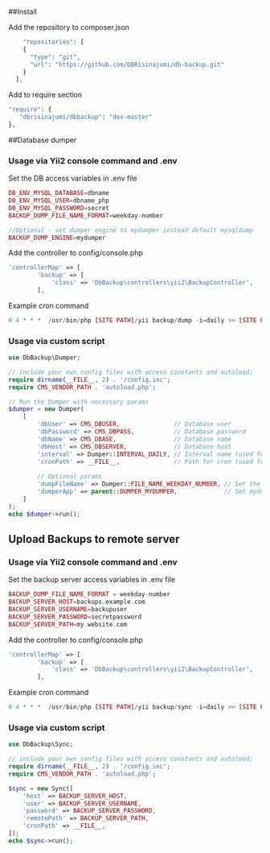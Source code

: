 ##Install

Add the repository to composer.json
```php
    "repositories": [
    {
      "type": "git",
      "url": "https://github.com/DBRisinajumi/db-backup.git"
    }
  ],
```

Add to require section
```php
"require": {
   "dbrisinajumi/dbbackup": "dev-master"
},
```
##Database dumper
### Usage via Yii2 console command and .env
Set the DB access variables in .env file
```php
DB_ENV_MYSQL_DATABASE=dbname
DB_ENV_MYSQL_USER=dbname_php
DB_ENV_MYSQL_PASSWORD=secret
BACKUP_DUMP_FILE_NAME_FORMAT=weekday-number

//Optional - set dumper engine to mydumper instead default mysqldump 
BACKUP_DUMP_ENGINE=mydumper
```
Add the controller to config/console.php
```php
'controllerMap' => [
        'backup' => [
            'class' => 'DbBackup\controllers\yii2\BackupController',
        ],
```
Example cron command
```php
0 4 * * *  /usr/bin/php [SITE PATH]/yii backup/dump -i=daily >> [SITE PATH]/vendor/dbrisinajumi/dbbackup/runtime/log/mysqldump-daily.log 2>&1
```

### Usage via custom script

```php
use DbBackup\Dumper;

// include your own config files with access constants and autoload;
require dirname(__FILE__, 2) . '/config.inc';
require CMS_VENDOR_PATH . 'autoload.php';

// Run the Dumper with necessary params
$dumper = new Dumper(
    [
        'dbUser' => CMS_DBUSER,               // Database user
        'dbPassword' => CMS_DBPASS,           // Database password
        'dbName' => CMS_DBASE,                // Database name
        'dbHost' => CMS_DBSERVER,             // Database host
        'interval' => Dumper::INTERVAL_DAILY, // Interval name (used for dump file and backup folder naming)
        'cronPath' => __FILE__,               // Path for cron (used for generated cron command example)  
        
        // Optional params
        'dumpFileName' => Dumper::FILE_NAME_WEEKDAY_NUMBER, // Set the dump file names to rewritable (weekday numbers like 1.sql, 2.sql) to reduce disk space
        'dumperApp' => parent::DUMPER_MYDUMPER,             // Set mydumper as alternative (may not work correctly yet)
    ]
);
echo $dumper->run();
```

## Upload Backups to remote server
### Usage via Yii2 console command and .env

Set the backup server access variables in .env file

```php
BACKUP_DUMP_FILE_NAME_FORMAT = weekday-number
BACKUP_SERVER_HOST=backups.example.com
BACKUP_SERVER_USERNAME=backupuser
BACKUP_SERVER_PASSWORD=secretpassword
BACKUP_SERVER_PATH=my.website.com
```

Add the controller to config/console.php

```php
'controllerMap' => [
        'backup' => [
            'class' => 'DbBackup\controllers\yii2\BackupController',
        ],
```

Example cron command
```php
0 4 * * *  /usr/bin/php [SITE PATH]/yii backup/sync -i=daily >> [SITE PATH]/vendor/dbrisinajumi/dbbackup/runtime/log/mysqldump-daily.log 2>&1
```

### Usage via custom script

```php
use DbBackup\Sync;

// include your own config files with access constants and autoload;
require dirname(__FILE__, 2) . '/config.inc';
require CMS_VENDOR_PATH . 'autoload.php';

$sync = new Sync([
    'host' => BACKUP_SERVER_HOST,
    'user' => BACKUP_SERVER_USERNAME,
    'password' => BACKUP_SERVER_PASSWORD,
    'remotePath' => BACKUP_SERVER_PATH,
    'cronPath' => __FILE__,
]);
echo $sync->run();
```